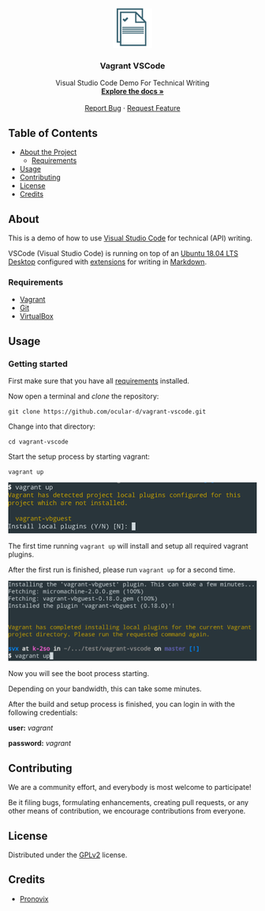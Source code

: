 <!-- PROJECT LOGO -->
<br />
<p align="center">
  <a href="https://github.com/ocular-d/vagrant-vscode">
    <img src="docs/assets/ocular-d-logo.png" alt="Logo" width="80" height="80">
  </a>

  <h3 align="center">Vagrant VSCode</h3>

  <p align="center">
    Visual Studio Code Demo For Technical Writing
    <br />
    <a href="https://github.com/ocular-d/vagrant-vscode"><strong>Explore the docs »</strong></a>
    <br />
    <br />
    <a href="https://github.com/ocular-d/Best-vagrant-vscode/issues">Report Bug</a>
    ·
    <a href="https://github.com/ocular-d/vagrant-vscode/issues">Request Feature</a>
  </p>
</p>

<!-- TABLE OF CONTENTS -->
## Table of Contents

- [About the Project](#about)
  - [Requirements](#requirements)
- [Usage](#usage)
- [Contributing](#contributing)
- [License](#license)
- [Credits](#credits)

<!-- ABOUT THE PROJECT -->
## About

This is a demo of how to use [Visual Studio Code](https://code.visualstudio.com/ "Link to website") for technical (API) writing.

VSCode (Visual Studio Code) is running on top of an [Ubuntu 18.04 LTS Desktop](https://ubuntu.com/download/desktop "Website of Ubuntu Desktop") configured with [extensions](https://code.visualstudio.com/docs/editor/extension-gallery "Link to website with VSCode extensions") for writing in [Markdown](https://en.wikipedia.org/wiki/Markdown "Link to wikipedia").

### Requirements

- [Vagrant](https://www.vagrantup.com/ "Link to website of Vagrant")
- [Git](https://git-scm.com/ "Link to website of Git")
- [VirtualBox](https://www.virtualbox.org/ "Link to VirtualBox")

## Usage

### Getting started

First make sure that you have all [requirements](#requirements) installed.

Now open a terminal and *clone* the repository:

```shell
git clone https://github.com/ocular-d/vagrant-vscode.git
```

Change into that directory:

```shell
cd vagrant-vscode
```

Start the setup process by starting vagrant:

```shell
vagrant up
```

![vagrant up 1](docs/assets/vagrant-up1.png "vagrant up 1")

The first time running `vagrant up` will install and setup all required vagrant plugins.

After the first run is finished, please run `vagrant up` for a second time.

![vagrant up 2](docs/assets/vagrant-up2.png "vagrant up 2")

Now you will see the boot process starting.

Depending on your bandwidth, this can take some minutes.

After the build and setup process is finished, you can login in with the following credentials:

**user:** *vagrant*

**password:** *vagrant*



## Contributing

We are a community effort, and everybody is most welcome to participate!

Be it filing bugs, formulating enhancements, creating pull requests,
or any other means of contribution, we encourage contributions from everyone.

## License

Distributed under the [GPLv2](https://www.gnu.org/licenses/old-licenses/gpl-2.0.en.html "Link to license") license.

## Credits

- [Pronovix](https://pronovix.com/ "Link to Pronovix website")